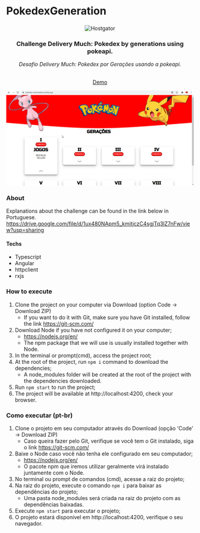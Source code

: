 # PokedexGeneration

<p align="center">
  <img align="center" alt="Hostgator" src="https://lh3.googleusercontent.com/ecNkUiOyTV86TX_6twjjEVtwrVUxwb3X_yTI570fy4E94tpV27invwicNgA-4bXTxN4" />
</p>

<h3 align="center">
  Challenge Delivery Much: Pokedex by generations using pokeapi.
</h3>
<p align="center">
  <i>Desafio Delivery Much: Pokedex por Gerações usando a pokeapi.</i>
</p>

<p align="center"
  <br /><br />
  <span>
    <a href="https://pokedex-denisladeira.netlify.app/">Demo</a>
  </span>
</p>

<p align="center">
  <img align="center" alt="Hostgator" src="git_assets/sample.gif" />
</p>

### About
Explanations about the challenge can be found in the link below in Portuguese.
https://drive.google.com/file/d/1ux480NApm5_kmitjczC4sgjTq3lZ7nFw/view?usp=sharing

<h4>Techs</h4>
<ul>
  <li> Typescript </li>
  <li> Angular
  <li> httpclient
  <li> rxjs
</ul>


### How to execute

1. Clone the project on your computer via Download (option Code -> Download ZIP)
    - If you want to do it with Git, make sure you have Git installed, follow the link https://git-scm.com/
2. Download Node if you have not configured it on your computer;
    - https://nodejs.org/en/
    - The npm package that we will use is usually installed together with Node.
3. In the terminal or prompt(cmd), access the project root;
4. At the root of the project, run `npm i` command to download the dependencies;
    - A node_modules folder will be created at the root of the project with the dependencies downloaded.
5. Run `npm start` to run the project;
6. The project will be available at http://localhost:4200, check your browser.

### Como executar (pt-br)

1. Clone o projeto em seu computador através do Download (opção 'Code' -> Download ZIP)
    - Caso queira fazer pelo Git, verifique se você tem o Git instalado, siga o link https://git-scm.com/
2. Baixe o Node caso você não tenha ele configurado em seu computador;
    - https://nodejs.org/en/
    - O pacote npm que iremos utilizar geralmente virá instalado juntamente com o Node.
3. No terminal ou prompt de comandos (cmd), acesse a raiz do projeto;
4. Na raiz do projeto, execute o comando `npm i` para baixar as dependências do projeto;
    - Uma pasta node_modules será criada na raiz do projeto com as dependências baixadas.
5. Execute `npm start` para executar o projeto;
6. O projeto estará disponível em http://localhost:4200, verifique o seu navegador.
